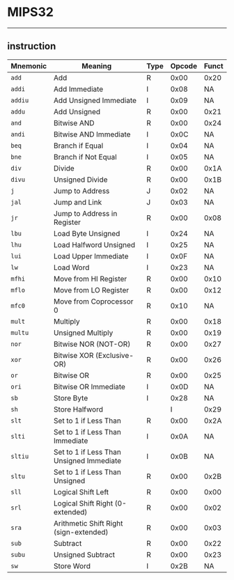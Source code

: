 # MIPS32
***
## instruction
| Mnemonic | Meaning | Type | Opcode | Funct |
|-|-|-|-|-|
| <code>add</code> | Add | R | 0x00 | 0x20 |
| <code>addi</code> | Add Immediate | I | 0x08 | NA |
| <code>addiu</code> | Add Unsigned Immediate | I | 0x09 | NA|
| <code>addu</code> | Add Unsigned | R | 0x00 | 0x21|
| <code>and</code> | Bitwise AND | R | 0x00 | 0x24|
| <code>andi</code> | Bitwise AND Immediate | I | 0x0C | NA|
| <code>beq</code> | Branch if Equal | I | 0x04 | NA| 
| <code>bne</code> | Branch if Not Equal | I | 0x05 | NA|
| <code>div</code> | Divide | R | 0x00 | 0x1A|
| <code>divu</code> | Unsigned Divide | R | 0x00 | 0x1B|
| <code>j</code> | Jump to Address | J | 0x02 | NA|
| <code>jal</code> | Jump and Link | J | 0x03 | NA|
| <code>jr</code> | Jump to Address in Register | R | 0x00 | 0x08|
| <code>lbu</code> | Load Byte Unsigned | I | 0x24 | NA|
| <code>lhu</code> | Load Halfword Unsigned | I | 0x25 | NA|
| <code>lui</code> | Load Upper Immediate | I | 0x0F | NA|
| <code>lw</code> | Load Word | I | 0x23 | NA|
| <code>mfhi</code> | Move from HI Register | R | 0x00 | 0x10|
| <code>mflo</code> | Move from LO Register | R | 0x00 | 0x12|
| <code>mfc0</code> | Move from Coprocessor 0 | R | 0x10 | NA|
| <code>mult</code> | Multiply | R | 0x00 | 0x18|
| <code>multu</code> | Unsigned Multiply | R | 0x00 | 0x19|
| <code>nor</code> | Bitwise NOR (NOT-OR) | R | 0x00 | 0x27|
| <code>xor</code> | Bitwise XOR (Exclusive-OR) | R | 0x00 | 0x26|
| <code>or</code> | Bitwise OR | R | 0x00 | 0x25|
| <code>ori</code> | Bitwise OR Immediate | I | 0x0D | NA|
| <code>sb</code> | Store Byte | I | 0x28 | NA|
| <code>sh</code> | Store Halfword || I | 0x29 | NA|
| <code>slt</code> | Set to 1 if Less Than | R | 0x00 | 0x2A|
| <code>slti</code> | Set to 1 if Less Than Immediate | I | 0x0A | NA|
| <code>sltiu</code> | Set to 1 if Less Than Unsigned Immediate | I | 0x0B | NA|
| <code>sltu</code> | Set to 1 if Less Than Unsigned | R | 0x00 | 0x2B|
| <code>sll</code> | Logical Shift Left | R | 0x00 | 0x00|
| <code>srl</code> | Logical Shift Right (0-extended) | R | 0x00 | 0x02|
| <code>sra</code> | Arithmetic Shift Right (sign-extended) | R | 0x00 | 0x03|
| <code>sub</code> | Subtract | R | 0x00 | 0x22|
| <code>subu</code> | Unsigned Subtract | R | 0x00 | 0x23| 
| <code>sw</code> | Store Word | I | 0x2B | NA|

